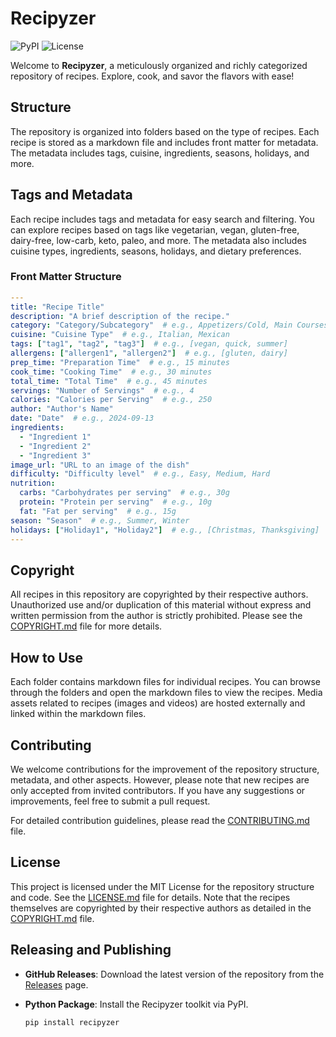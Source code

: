 # Recipyzer

![PyPI](https://img.shields.io/pypi/v/recipyzer)
![License](https://img.shields.io/github/license/kmcconnell/recipyzer)

Welcome to **Recipyzer**, a meticulously organized and richly categorized repository of recipes. Explore, cook, and savor the flavors with ease!

## Structure

The repository is organized into folders based on the type of recipes. Each recipe is stored as a markdown file and includes front matter for metadata. The metadata includes tags, cuisine, ingredients, seasons, holidays, and more.

## Tags and Metadata

Each recipe includes tags and metadata for easy search and filtering. You can explore recipes based on tags like vegetarian, vegan, gluten-free, dairy-free, low-carb, keto, paleo, and more. The metadata also includes cuisine types, ingredients, seasons, holidays, and dietary preferences.

### Front Matter Structure

```yaml
---
title: "Recipe Title"
description: "A brief description of the recipe."
category: "Category/Subcategory"  # e.g., Appetizers/Cold, Main Courses/Meat
cuisine: "Cuisine Type"  # e.g., Italian, Mexican
tags: ["tag1", "tag2", "tag3"]  # e.g., [vegan, quick, summer]
allergens: ["allergen1", "allergen2"]  # e.g., [gluten, dairy]
prep_time: "Preparation Time"  # e.g., 15 minutes
cook_time: "Cooking Time"  # e.g., 30 minutes
total_time: "Total Time"  # e.g., 45 minutes
servings: "Number of Servings"  # e.g., 4
calories: "Calories per Serving"  # e.g., 250
author: "Author's Name"
date: "Date"  # e.g., 2024-09-13
ingredients:
  - "Ingredient 1"
  - "Ingredient 2"
  - "Ingredient 3"
image_url: "URL to an image of the dish"
difficulty: "Difficulty level"  # e.g., Easy, Medium, Hard
nutrition:
  carbs: "Carbohydrates per serving"  # e.g., 30g
  protein: "Protein per serving"  # e.g., 10g
  fat: "Fat per serving"  # e.g., 15g
season: "Season"  # e.g., Summer, Winter
holidays: ["Holiday1", "Holiday2"]  # e.g., [Christmas, Thanksgiving]
---
```

## Copyright

All recipes in this repository are copyrighted by their respective authors. Unauthorized use and/or duplication of this material without express and written permission from the author is strictly prohibited. Please see the [COPYRIGHT.md](COPYRIGHT.md) file for more details.

## How to Use

Each folder contains markdown files for individual recipes. You can browse through the folders and open the markdown files to view the recipes. Media assets related to recipes (images and videos) are hosted externally and linked within the markdown files.

## Contributing

We welcome contributions for the improvement of the repository structure, metadata, and other aspects. However, please note that new recipes are only accepted from invited contributors. If you have any suggestions or improvements, feel free to submit a pull request.

For detailed contribution guidelines, please read the [CONTRIBUTING.md](CONTRIBUTING.md) file.

## License

This project is licensed under the MIT License for the repository structure and code. See the [LICENSE.md](LICENSE.md) file for details. Note that the recipes themselves are copyrighted by their respective authors as detailed in the [COPYRIGHT.md](COPYRIGHT.md) file.

## Releasing and Publishing

- **GitHub Releases**: Download the latest version of the repository from the [Releases](https://github.com/kmcconnell/recipyzer/releases) page.

- **Python Package**: Install the Recipyzer toolkit via PyPI.
  ```bash
  pip install recipyzer
  ```